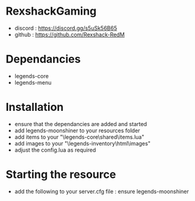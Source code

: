 # RexshackGaming
- discord : https://discord.gg/s5uSk56B65
- github : https://github.com/Rexshack-RedM

# Dependancies
- legends-core
- legends-menu

# Installation
- ensure that the dependancies are added and started
- add legends-moonshiner to your resources folder
- add items to your "\legends-core\shared\items.lua"
- add images to your "\legends-inventory\html\images"
- adjust the config.lua as required

# Starting the resource
- add the following to your server.cfg file : ensure legends-moonshiner
